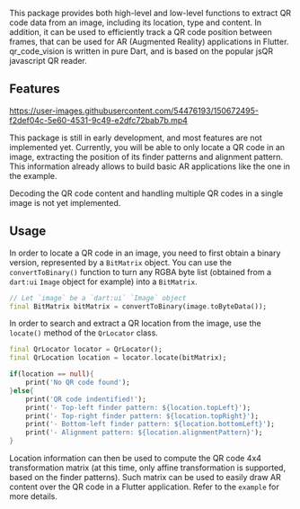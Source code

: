 This package provides both high-level and low-level functions to extract QR code
data from an image, including its location, type and content. In addition, it
can be used to efficiently track a QR code position between frames, that can be
used for AR (Augmented Reality) applications in Flutter. qr_code_vision is
written in pure Dart, and is based on the popular jsQR javascript QR reader.

## Features

https://user-images.githubusercontent.com/54476193/150672495-f2def04c-5e60-4531-9c49-e2dfc72bab7b.mp4

This package is still in early development, and most features are not
implemented yet. Currently, you will be able to only locate a QR code in an
image, extracting the position of its finder patterns and alignment pattern.
This information already allows to build basic AR applications like the one in
the example.

Decoding the QR code content and handling multiple QR codes in a single image is
not yet implemented.

## Usage

In order to locate a QR code in an image, you need to first obtain a binary
version, represented by a `BitMatrix` object. You can use the
`convertToBinary()` function to turn any RGBA byte list (obtained from a
`dart:ui` `Image` object for example) into a `BitMatrix`.

```dart
// Let `image` be a `dart:ui` `Image` object
final BitMatrix bitMatrix = convertToBinary(image.toByteData());
```

In order to search and extract a QR location from the image, use the `locate()`
method of the `QrLocator` class.

```dart
final QrLocator locator = QrLocator();
final QrLocation location = locator.locate(bitMatrix);

if(location == null){
    print('No QR code found');
}else{
    print('QR code indentified!');
    print('- Top-left finder pattern: ${location.topLeft}');
    print('- Top-right finder pattern: ${location.topRight}');
    print('- Bottom-left finder pattern: ${location.bottomLeft}');
    print('- Alignment pattern: ${location.alignmentPattern}');
}
```

Location information can then be used to compute the QR code 4x4 transformation
matrix (at this time, only affine transformation is supported, based on the
finder patterns). Such matrix can be used to easily draw AR content over the QR
code in a Flutter application. Refer to the `example` for more details.
